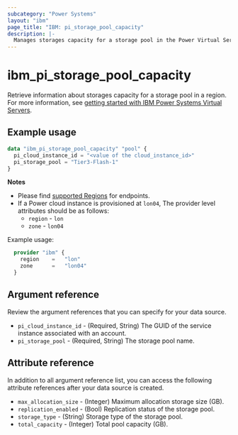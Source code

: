 ```yaml
---
subcategory: "Power Systems"
layout: "ibm"
page_title: "IBM: pi_storage_pool_capacity"
description: |-
  Manages storages capacity for a storage pool in the Power Virtual Server cloud.
---
```


# ibm_pi_storage_pool_capacity
Retrieve information about storages capacity for a storage pool in a region. For more information, see [getting started with IBM Power Systems Virtual Servers](https://cloud.ibm.com/docs/power-iaas?topic=power-iaas-getting-started).

## Example usage
```terraform
data "ibm_pi_storage_pool_capacity" "pool" {
  pi_cloud_instance_id = "<value of the cloud_instance_id>"
  pi_storage_pool = "Tier3-Flash-1"
}
```

**Notes**
- Please find [supported Regions](https://cloud.ibm.com/apidocs/power-cloud#endpoint) for endpoints.
- If a Power cloud instance is provisioned at `lon04`, The provider level attributes should be as follows:
  - `region` - `lon`
  - `zone` - `lon04`

Example usage:
  ```terraform
    provider "ibm" {
      region    =   "lon"
      zone      =   "lon04"
    }
  ```
  
## Argument reference
Review the argument references that you can specify for your data source.

- `pi_cloud_instance_id` - (Required, String) The GUID of the service instance associated with an account.
- `pi_storage_pool` - (Required, String) The storage pool name.

## Attribute reference
In addition to all argument reference list, you can access the following attribute references after your data source is created.

- `max_allocation_size` - (Integer) Maximum allocation storage size (GB).
- `replication_enabled` - (Bool) Replication status of the storage pool.
- `storage_type` - (String) Storage type of the storage pool.
- `total_capacity` - (Integer) Total pool capacity (GB).

